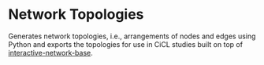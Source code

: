 # Network Topologies

Generates network topologies, i.e., arrangements of nodes and edges using Python and exports the topologies for use in CiCL studies built on top of [interactive-network-base](https://github.com/comanlab/interactive-network-base).